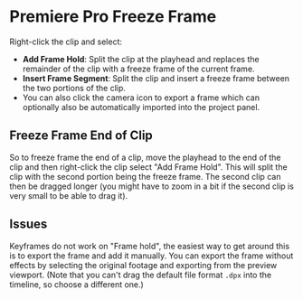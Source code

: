 # Premiere Pro Freeze Frame

Right-click the clip and select:

- **Add Frame Hold**: Split the clip at the playhead and replaces the remainder of the clip with a freeze frame of the current frame.
- **Insert Frame Segment**: Split the clip and insert a freeze frame between the two portions of the clip.
- You can also click the camera icon to export a frame which can optionally also be automatically imported into the project panel.

## Freeze Frame End of Clip

So to freeze frame the end of a clip, move the playhead to the end of the clip and then right-click the clip select "Add Frame Hold". This will split the clip with the second portion being the freeze frame. The second clip can then be dragged longer (you might have to zoom in a bit if the second clip is very small to be able to drag it).

## Issues

Keyframes do not work on "Frame hold", the easiest way to get around this is to export the frame and add it manually. You can export the frame without effects by selecting the original footage and exporting from the preview viewport. (Note that you can't drag the default file format `.dpx` into the timeline, so choose a different one.)
